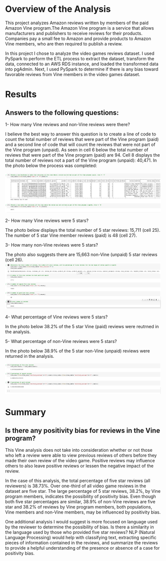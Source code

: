 # Overview of the Analysis

This project analyzes Amazon reviews written by members of the paid Amazon Vine program.The Amazon Vine program is a service that allows manufacturers and publishers to receive reviews for their products. Companies pay a small fee to Amazon and provide products to Amazon Vine members, who are then required to publish a review.

In this project I chose to analyze the video games reviews dataset. I used PySpark to perform the ETL process to extract the dataset, transform the data, connected to an AWS RDS instance, and loaded the transformed data into pgAdmin. Next, I used PySpark to determine if there is any bias toward favorable reviews from Vine members in the video games dataset.


# Results

## Answers to the following questions:

1- How many Vine reviews and non-Vine reviews were there?

I believe the best way to answer this question is to create a line of code to count the total number of reviews that were part of the Vine program (paid) and a second line of code that will count the reviews that were not part of the Vine program (unpaid). As seen in cell 6 below the total number of reviews that were part of the Vine program (paid) are 94. Cell 8 displays the total number of reviews not a part of the Vine program (unpaid): 40,471. In the photo below the process was completed:

<img src="Resources/count.png">

2-  How many Vine reviews were 5 stars? 

The photo below displays the total number of 5 star reviews: 15,711 (cell 25). The number of 5 star Vine member reviews (paid) is 48 (cell 27).

3- How many non-Vine reviews were 5 stars?

The photo also suggests there are 15,663 non-Vine (unpaid) 5 star reviews (cell 26).
<img src="Resources/fivestar_reviews.png">

4-  What percentage of Vine reviews were 5 stars? 

In the photo below 38.2% of the 5 star Vine (paid) reviews were reutrned in the analysis.

5- What percentage of non-Vine reviews were 5 stars?

In the photo below 38.9% of the 5 star non-Vine (unpaid) reviews were returned in the analysis.

<img src="Resources/fivestar_percentages.png">


# Summary 

## Is there any positivity bias for reviews in the Vine program? 

This Vine analysis does not take into consideration whether or not those who left a review were able to view previous reviews of others before they made their own review of the video game. Positive reviews may influence others to also leave positive reviews or lessen the negative impact of the review. 

In the case of this analysis, the total percentage of five star reviews (all reviewers) is 38.73%. Over one-third of all video game reviews in the dataset are five star. The large percentage of 5 star reviews, 38.2%, by Vine program members, indicates the possibility of positivity bias. Even though both five star percentages are similar, 38.9% of non-Vine reviews are five star and 38.2% of reviews by Vine program members, both populations, Vine members and non-Vine members, may be influenced by positivity bias.

One additional analysis I would suggest is more focused on language used by the reviewer to determine the possibility of bias. Is there a similarity in the language used by those who provided five star reviews? NLP (Natural Language Processing) would help with classifying text, extracting specific pieces of information contained in the reviews, and summarize the reviews to provide a helpful understanding of the presence or absence of a case for positivity bias.
